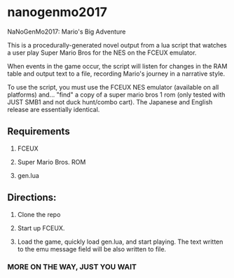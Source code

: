 # nanogenmo2017

NaNoGenMo2017: Mario's Big Adventure

This is a procedurally-generated novel output from a lua script that watches a user play Super Mario Bros for the NES on the FCEUX emulator. 

When events in the game occur, the script will listen for changes in the RAM table and output text to a file, recording Mario's journey in a narrative style.

To use the script, you must use the FCEUX NES emulator (available on all platforms) and... "find" a copy of a super mario bros 1 rom (only tested with JUST SMB1 and not duck hunt/combo cart). The Japanese and English release are essentially identical.

## Requirements

1) FCEUX

2) Super Mario Bros. ROM

3) gen.lua

## Directions:

1) Clone the repo 

2) Start up FCEUX.

3) Load the game, quickly load gen.lua, and start playing. The text written to the emu message field will be also written to file.

### MORE ON THE WAY, JUST YOU WAIT
